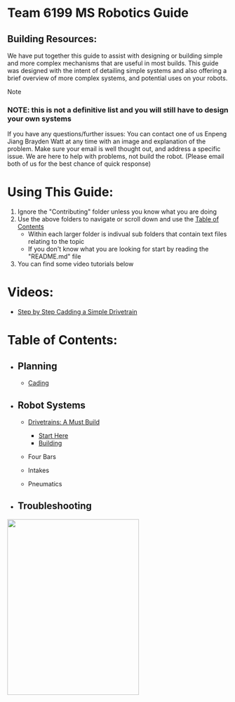 # Team 6199 MS Robotics Guide
## Building Resources:
We have put together this guide to assist with designing or building simple and more complex mechanisms that are useful in most builds. This guide was designed with the intent of detailing simple systems and also offering a brief overview of more complex systems, and potential uses on your robots. 
> [!NOTE]
> ### NOTE: this is not a definitive list and you will still have to design your own systems
If you have any questions/further issues: You can contact one of us Enpeng Jiang Brayden Watt at any time with an image and explanation of the problem. Make sure your email is well thought out, and address a specific issue. We are here to help with problems, not build the robot. (Please email both of us for the best chance of quick response)
# Using This Guide:
1. Ignore the "Contributing" folder unless you know what you are doing
2. Use the above folders to navigate or scroll down and use the [Table of Contents](https://github.com/Arcx23/6199-MS-Robotics-Guide/tree/main?tab=readme-ov-file#table-of-contents)
    - Within each larger folder is indivual sub folders that contain text files relating to the topic
    - If you don't know what you are looking for start by reading the "README.md" file
3. You can find some video tutorials below
# Videos:
- [Step by Step Cadding a Simple Drivetrain](https://drive.google.com/file/d/15YNamQJwriS7e753XB4Z8V8ZBt-ll3Hs/view?usp=sharing)
# Table of Contents:
- ## Planning
  - [Cading](Planning/Cadding.md)
- ## Robot Systems
  - [Drivetrains: A Must Build ](Building/Drivetrains/README.md)
    - [Start Here](Building/Drivetrains/README.md)
    - [Building](Building/Drivetrains/Building.md)
  - Four Bars

  - Intakes

  - Pneumatics

- ## Troubleshooting

<img src="https://github.com/Arcx23/6199-MS-Robotics-Guide/assets/132633896/ac831e1d-33a9-451d-82f2-f205641a7301" width="300" height="400">

